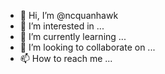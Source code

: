 - 👋 Hi, I’m @ncquanhawk
- 👀 I’m interested in ...
- 🌱 I’m currently learning ...
- 💞️ I’m looking to collaborate on ...
- 📫 How to reach me ...

<!---
ncquanhawk/ncquanhawk is a ✨ special ✨ repository because its `README.md` (this file) appears on your GitHub profile.
You can click the Preview link to take a look at your changes.
--->
